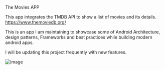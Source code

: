 The Movies APP 

This app integrates the TMDB API to show a list of movies and its details. 
https://www.themoviedb.org/

This is an app I am maintaining to showcase some of Android Architecture, design patterns, Frameworks
and best practices while building modern android apps. 

I will be updating this project frequently with new features. 


![image](https://github.com/user-attachments/assets/9e37b7ad-939b-4f67-9fd2-d0de9b7f4a0b)


